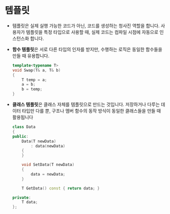 # 템플릿

- 템플릿은 실제 실행 가능한 코드가 아닌, 코드를 생성하는 청사진 역할을 합니다. 사용자가 템플릿을 특정 타입으로 사용할 때, 실제 코드는 컴파일 시점에 자동으로 인스턴스화 합니다.
- **함수 템플릿**은 서로 다른 타입의 인자를 받지만, 수행하는 로직은 동일한 함수들을 만들 때 유용합니다.
    
    ```cpp
    template<typename T>
    void Swap(T& a, T& b)
    {
    	T temp = a;
    	a = b;
    	b = temp;
    }
    ```
    
- **클래스 템플릿**은 클래스 자체를 템플릿으로 만드는 것입니다. 저장하거나 다루는 데이터 타입만 다를 뿐, 구조나 멤버 함수의 동작 방식이 동일한 클래스들을 만들 때 활용됩니다
    
    ```cpp
    class Data
    {
    public:
    	Data(T newData)
    		: data(newData)
    	{
    	}
    
    	void SetData(T newData)
    	{
    		data = newData;
    	}
    
    	T GetData() const { return data; }
    
    private:
    	T data;
    };
    
    ```
